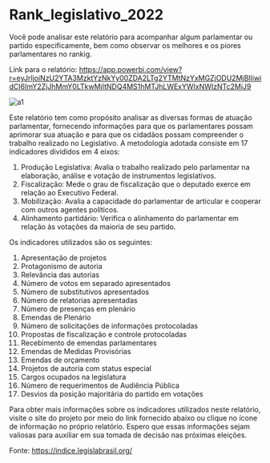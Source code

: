 # Rank_legislativo_2022
Você pode analisar este relatório para acompanhar algum parlamentar ou partido especificamente, bem como observar os melhores e os piores parlamentares no rankig.

Link para o relatório: https://app.powerbi.com/view?r=eyJrIjoiNzU2YTA3MzktYzNkYy00ZDA2LTg2YTMtNzYxMGZjODU2MjBlIiwidCI6ImY2ZjJhMmY0LTkwMjItNDQ4MS1hMTJhLWExYWIxNWIzNTc2MiJ9

![a1](https://github.com/OliveiraIuri/Rank_legislativo_2022/assets/120345667/ec1d5eda-36d5-484f-8a14-fc2d7d5bc559)

Este relatório tem como propósito analisar as diversas formas de atuação parlamentar, fornecendo informações para que os parlamentares possam aprimorar sua atuação e para que os cidadãos possam compreender o trabalho realizado no Legislativo. A metodologia adotada consiste em 17 indicadores divididos em 4 eixos:

1. Produção Legislativa: Avalia o trabalho realizado pelo parlamentar na elaboração, análise e votação de instrumentos legislativos.
2. Fiscalização: Mede o grau de fiscalização que o deputado exerce em relação ao Executivo Federal.
3. Mobilização: Avalia a capacidade do parlamentar de articular e cooperar com outros agentes políticos.
4. Alinhamento partidário: Verifica o alinhamento do parlamentar em relação às votações da maioria de seu partido.

Os indicadores utilizados são os seguintes:

1. Apresentação de projetos
2. Protagonismo de autoria
3. Relevância das autorias
4. Número de votos em separado apresentados
5. Número de substitutivos apresentados
6. Número de relatorias apresentadas
7. Número de presenças em plenário
8. Emendas de Plenário
9. Número de solicitações de informações protocoladas
10. Propostas de fiscalização e controle protocoladas
11. Recebimento de emendas parlamentares
12. Emendas de Medidas Provisórias
13. Emendas de orçamento
14. Projetos de autoria com status especial
15. Cargos ocupados na legislatura
16. Número de requerimentos de Audiência Pública
17. Desvios da posição majoritária do partido em votações

Para obter mais informações sobre os indicadores utilizados neste relatório, visite o site do projeto por meio do link fornecido abaixo ou clique no ícone de informação no próprio relatório. Espero que essas informações sejam valiosas para auxiliar em sua tomada de decisão nas próximas eleições.

Fonte: https://indice.legislabrasil.org/
